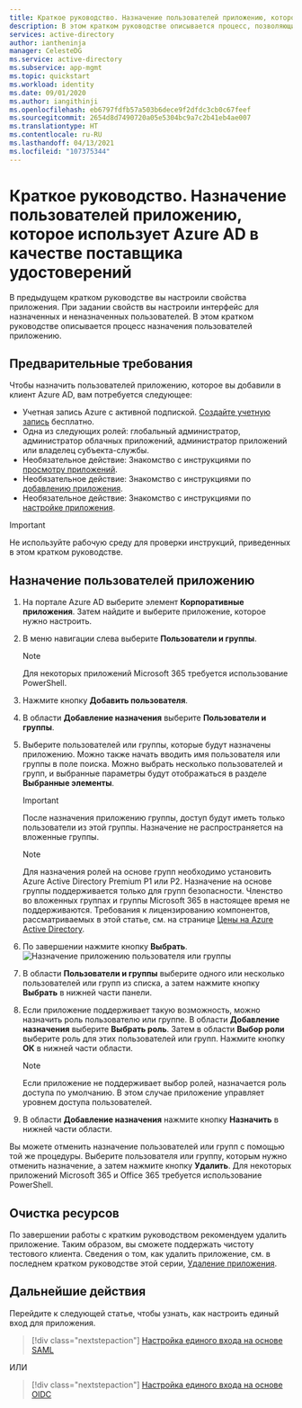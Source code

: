 ```yaml
---
title: Краткое руководство. Назначение пользователей приложению, которое использует Azure Active Directory в качестве поставщика удостоверений
description: В этом кратком руководстве описывается процесс, позволяющий пользователям использовать приложение, которое настроено для использования Azure AD в качестве поставщика удостоверений.
services: active-directory
author: iantheninja
manager: CelesteDG
ms.service: active-directory
ms.subservice: app-mgmt
ms.topic: quickstart
ms.workload: identity
ms.date: 09/01/2020
ms.author: iangithinji
ms.openlocfilehash: eb6797fdfb57a503b6dece9f2dfdc3cb0c67feef
ms.sourcegitcommit: 2654d8d7490720a05e5304bc9a7c2b41eb4ae007
ms.translationtype: HT
ms.contentlocale: ru-RU
ms.lasthandoff: 04/13/2021
ms.locfileid: "107375344"
---
```

# <a name="quickstart-assign-users-to-an-app-that-is-using-azure-ad-as-an-identity-provider"></a>Краткое руководство. Назначение пользователей приложению, которое использует Azure AD в качестве поставщика удостоверений

В предыдущем кратком руководстве вы настроили свойства приложения. При задании свойств вы настроили интерфейс для назначенных и неназначенных пользователей. В этом кратком руководстве описывается процесс назначения пользователей приложению.

## <a name="prerequisites"></a>Предварительные требования

Чтобы назначить пользователей приложению, которое вы добавили в клиент Azure AD, вам потребуется следующее:

- Учетная запись Azure с активной подпиской. [Создайте учетную запись](https://azure.microsoft.com/free/?WT.mc_id=A261C142F) бесплатно.
- Одна из следующих ролей: глобальный администратор, администратор облачных приложений, администратор приложений или владелец субъекта-службы.
- Необязательное действие: Знакомство с инструкциями по [просмотру приложений](view-applications-portal.md).
- Необязательное действие: Знакомство с инструкциями по [добавлению приложения](add-application-portal.md).
- Необязательное действие: Знакомство с инструкциями по [настройке приложения](add-application-portal-configure.md).

>[!IMPORTANT]
>Не используйте рабочую среду для проверки инструкций, приведенных в этом кратком руководстве.

## <a name="assign-users-to-an-app"></a>Назначение пользователей приложению
1. На портале Azure AD выберите элемент **Корпоративные приложения**. Затем найдите и выберите приложение, которое нужно настроить.
2. В меню навигации слева выберите **Пользователи и группы**.
   > [!NOTE]
   > Для некоторых приложений Microsoft 365 требуется использование PowerShell. 
3. Нажмите кнопку **Добавить пользователя**.
4. В области **Добавление назначения** выберите **Пользователи и группы**.
5. Выберите пользователей или группы, которые будут назначены приложению. Можно также начать вводить имя пользователя или группы в поле поиска. Можно выбрать несколько пользователей и групп, и выбранные параметры будут отображаться в разделе **Выбранные элементы**.
    > [!IMPORTANT]
    > После назначения приложению группы, доступ будут иметь только пользователи из этой группы. Назначение не распространяется на вложенные группы.

    > [!NOTE]
    > Для назначения ролей на основе групп необходимо установить Azure Active Directory Premium P1 или P2. Назначение на основе группы поддерживается только для групп безопасности. Членство во вложенных группах и группы Microsoft 365 в настоящее время не поддерживаются. Требования к лицензированию компонентов, рассматриваемых в этой статье, см. на странице [Цены на Azure Active Directory](https://azure.microsoft.com/pricing/details/active-directory). 
6. По завершении нажмите кнопку **Выбрать**.
   ![Назначение приложению пользователя или группы](./media/assign-user-or-group-access-portal/assign-users.png)
7. В области **Пользователи и группы** выберите одного или несколько пользователей или групп из списка, а затем нажмите кнопку **Выбрать** в нижней части панели.
8. Если приложение поддерживает такую возможность, можно назначить роль пользователю или группе. В области **Добавление назначения** выберите **Выбрать роль**. Затем в области **Выбор роли** выберите роль для этих пользователей или групп. Нажмите кнопку **ОК** в нижней части области. 
    > [!NOTE]
    > Если приложение не поддерживает выбор ролей, назначается роль доступа по умолчанию. В этом случае приложение управляет уровнем доступа пользователей.
9. В области **Добавление назначения** нажмите кнопку **Назначить** в нижней части области.

Вы можете отменить назначение пользователей или групп с помощью той же процедуры. Выберите пользователя или группу, которым нужно отменить назначение, а затем нажмите кнопку **Удалить**. Для некоторых приложений Microsoft 365 и Office 365 требуется использование PowerShell. 

## <a name="clean-up-resources"></a>Очистка ресурсов

По завершении работы с кратким руководством рекомендуем удалить приложение. Таким образом, вы сможете поддержать чистоту тестового клиента. Сведения о том, как удалить приложение, см. в последнем кратком руководстве этой серии, [Удаление приложения](delete-application-portal.md).

## <a name="next-steps"></a>Дальнейшие действия

Перейдите к следующей статье, чтобы узнать, как настроить единый вход для приложения.
> [!div class="nextstepaction"]
> [Настройка единого входа на основе SAML](add-application-portal-setup-sso.md)

ИЛИ

> [!div class="nextstepaction"]
> [Настройка единого входа на основе OIDC](add-application-portal-setup-oidc-sso.md)

